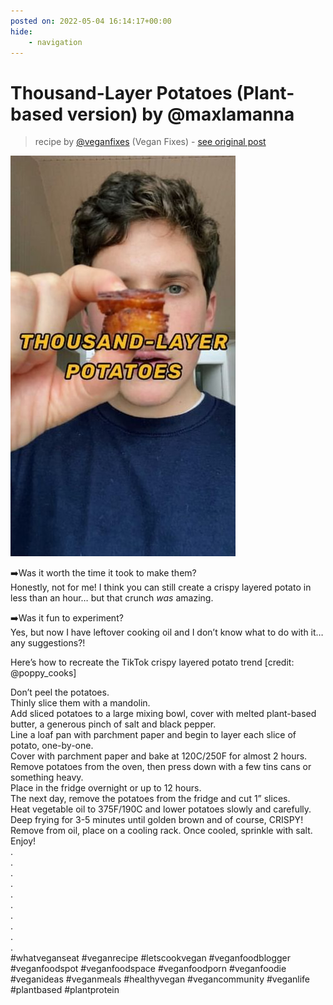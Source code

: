 ```yaml
---
posted on: 2022-05-04 16:14:17+00:00
hide:
    - navigation
---
```


# Thousand-Layer Potatoes (Plant-based version) by @maxlamanna 

> recipe by [@veganfixes](https://www.instagram.com/veganfixes/) 
(Vegan Fixes) - [see original post](https://instagram.com/p/CdJG6MDJflN)

![](../img/veganfixes_04-05-2022_1605.png)

  
➡️Was it worth the time it took to make them?   
Honestly, not for me! I think you can still create a crispy layered potato in less than an hour… but that crunch *was* amazing.  
  
➡️Was it fun to experiment?   
Yes, but now I have leftover cooking oil and I don’t know what to do with it…any suggestions?!  
  
Here’s how to recreate the TikTok crispy layered potato trend [credit: @poppy_cooks]  
   
Don’t peel the potatoes.   
Thinly slice them with a mandolin.  
Add sliced potatoes to a large mixing bowl, cover with melted plant-based butter, a generous pinch of salt and black pepper.   
Line a loaf pan with parchment paper and begin to layer each slice of potato, one-by-one.  
Cover with parchment paper and bake at 120C/250F for almost 2 hours.  
Remove potatoes from the oven, then press down with a few tins cans or something heavy.  
Place in the fridge overnight or up to 12 hours.  
The next day, remove the potatoes from the fridge and cut 1” slices.  
Heat vegetable oil to 375F/190C and lower potatoes slowly and carefully.   
Deep frying for 3-5 minutes until golden brown and of course, CRISPY!  
Remove from oil, place on a cooling rack. Once cooled, sprinkle with salt.  
Enjoy!  
.  
.  
.  
.  
.  
.  
.  
.  
.  
.  
\#whatveganseat \#veganrecipe \#letscookvegan \#veganfoodblogger \#veganfoodspot \#veganfoodspace \#veganfoodporn \#veganfoodie \#veganideas \#veganmeals \#healthyvegan \#vegancommunity \#veganlife \#plantbased \#plantprotein   